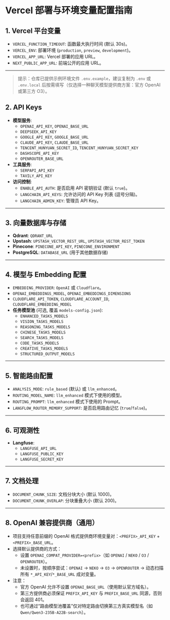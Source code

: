 # Vercel 部署与环境变量配置指南

## 1. Vercel 平台变量
- `VERCEL_FUNCTION_TIMEOUT`: 函数最大执行时间 (默认 30s)。
- `VERCEL_ENV`: 部署环境 (`production`, `preview`, `development`)。
- `VERCEL_APP_URL`: Vercel 部署的应用 URL。
- `NEXT_PUBLIC_APP_URL`: 前端公开的应用 URL。

---

> 提示：仓库已提供示例环境文件 `.env.example`，建议复制为 `.env` 或 `.env.local` 后按需填写（仅选择一种聊天模型提供商方案：官方 OpenAI 或第三方 O3）。

## 2. API Keys
- **模型服务**:
  - `OPENAI_API_KEY`, `OPENAI_BASE_URL`
  - `DEEPSEEK_API_KEY`
  - `GOOGLE_API_KEY`, `GOOGLE_BASE_URL`
  - `CLAUDE_API_KEY`, `CLAUDE_BASE_URL`
  - `TENCENT_HUNYUAN_SECRET_ID`, `TENCENT_HUNYUAN_SECRET_KEY`
  - `DASHSCOPE_API_KEY`
  - `OPENROUTER_BASE_URL`
- **工具服务**:
  - `SERPAPI_API_KEY`
  - `TAVILY_API_KEY`
- **访问控制**:
  - `ENABLE_API_AUTH`: 是否启用 API 密钥验证 (默认 `true`)。
  - `LANGCHAIN_API_KEYS`: 允许访问的 API Key 列表 (逗号分隔)。
  - `LANGCHAIN_ADMIN_KEY`: 管理员 API Key。

---

## 3. 向量数据库与存储
- **Qdrant**: `QDRANT_URL`
- **Upstash**: `UPSTASH_VECTOR_REST_URL`, `UPSTASH_VECTOR_REST_TOKEN`
- **Pinecone**: `PINECONE_API_KEY`, `PINECONE_ENVIRONMENT`
- **PostgreSQL**: `DATABASE_URL` (用于其他数据存储)

---

## 4. 模型与 Embedding 配置
- `EMBEDDING_PROVIDER`: `OpenAI` 或 `Cloudflare`。
- `OPENAI_EMBEDDINGS_MODEL`, `OPENAI_EMBEDDINGS_DIMENSIONS`
- `CLOUDFLARE_API_TOKEN`, `CLOUDFLARE_ACCOUNT_ID`, `CLOUDFLARE_EMBEDDING_MODEL`
- **任务模型池** (可选, 覆盖 `models-config.json`):
  - `ENHANCED_TASKS_MODELS`
  - `VISION_TASKS_MODELS`
  - `REASONING_TASKS_MODELS`
  - `CHINESE_TASKS_MODELS`
  - `SEARCH_TASKS_MODELS`
  - `CODE_TASKS_MODELS`
  - `CREATIVE_TASKS_MODELS`
  - `STRUCTURED_OUTPUT_MODELS`

---

## 5. 智能路由配置
- `ANALYSIS_MODE`: `rule_based` (默认) 或 `llm_enhanced`。
- `ROUTING_MODEL_NAME`: `llm_enhanced` 模式下使用的模型。
- `ROUTING_PROMPT`: `llm_enhanced` 模式下使用的 Prompt。
- `LANGFLOW_ROUTER_MEMORY_SUPPORT`: 是否启用路由记忆 (`true`/`false`)。

---

## 6. 可观测性
- **Langfuse**:
  - `LANGFUSE_API_URL`
  - `LANGFUSE_PUBLIC_KEY`
  - `LANGFUSE_SECRET_KEY`

---

## 7. 文档处理
- `DOCUMENT_CHUNK_SIZE`: 文档分块大小 (默认 1000)。
- `DOCUMENT_CHUNK_OVERLAP`: 分块重叠大小 (默认 200)。

---

## 8. OpenAI 兼容提供商（通用）
- 项目支持任意前缀的 OpenAI 格式提供商环境变量对：`<PREFIX>_API_KEY` + `<PREFIX>_BASE_URL`。
- 选择默认提供商的方式：
  - 设置 `OPENAI_COMPAT_PROVIDER=<prefix>`（如 `OPENAI` / `NEKO` / `O3` / `OPENROUTER`）。
  - 未设置时，按顺序尝试：`OPENAI` → `NEKO` → `O3` → `OPENROUTER` → 动态扫描所有 `*_API_KEY`/`*_BASE_URL` 成对变量。
- 注意：
  - 官方 OpenAI 允许不设置 `OPENAI_BASE_URL`（使用默认官方域名）。
  - 第三方提供商必须保证 `PREFIX_API_KEY` 与 `PREFIX_BASE_URL` 同源，否则会返回 401。
  - 也可通过“路由模型池覆盖”仅对特定路由切换第三方真实模型名（如 `Qwen/Qwen3-235B-A22B-search`）。
